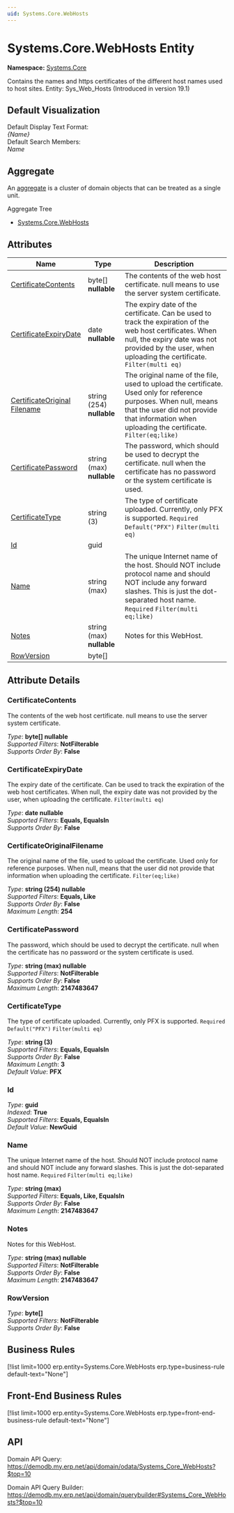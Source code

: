 ```yaml
---
uid: Systems.Core.WebHosts
---
```

# Systems.Core.WebHosts Entity

**Namespace:** [Systems.Core](Systems.Core.md)  

Contains the names and https certificates of the different host names used to host sites. Entity: Sys_Web_Hosts (Introduced in version 19.1)

## Default Visualization
Default Display Text Format:  
_{Name}_  
Default Search Members:  
_Name_  

## Aggregate
An [aggregate](https://docs.erp.net/tech/advanced/concepts/aggregates.html) is a cluster of domain objects that can be treated as a single unit.  

Aggregate Tree  
* [Systems.Core.WebHosts](Systems.Core.WebHosts.md)  

## Attributes

| Name | Type | Description |
| ---- | ---- | --- |
| [CertificateContents](Systems.Core.WebHosts.md#certificatecontents) | byte[] __nullable__ | The contents of the web host certificate. null means to use the server system certificate. 
| [CertificateExpiryDate](Systems.Core.WebHosts.md#certificateexpirydate) | date __nullable__ | The expiry date of the certificate. Can be used to track the expiration of the web host certificates. When null, the expiry date was not provided by the user, when uploading the certificate. `Filter(multi eq)` 
| [CertificateOriginal<br />Filename](Systems.Core.WebHosts.md#certificateoriginalfilename) | string (254) __nullable__ | The original name of the file, used to upload the certificate. Used only for reference purposes. When null, means that the user did not provide that information when uploading the certificate. `Filter(eq;like)` 
| [CertificatePassword](Systems.Core.WebHosts.md#certificatepassword) | string (max) __nullable__ | The password, which should be used to decrypt the certificate. null when the certificate has no password or the system certificate is used. 
| [CertificateType](Systems.Core.WebHosts.md#certificatetype) | string (3) | The type of certificate uploaded. Currently, only PFX is supported. `Required` `Default("PFX")` `Filter(multi eq)` 
| [Id](Systems.Core.WebHosts.md#id) | guid |  
| [Name](Systems.Core.WebHosts.md#name) | string (max) | The unique Internet name of the host. Should NOT include protocol name and should NOT include any forward slashes. This is just the dot-separated host name. `Required` `Filter(multi eq;like)` 
| [Notes](Systems.Core.WebHosts.md#notes) | string (max) __nullable__ | Notes for this WebHost. 
| [RowVersion](Systems.Core.WebHosts.md#rowversion) | byte[] |  


## Attribute Details

### CertificateContents

The contents of the web host certificate. null means to use the server system certificate.

_Type_: **byte[] __nullable__**  
_Supported Filters_: **NotFilterable**  
_Supports Order By_: **False**  

### CertificateExpiryDate

The expiry date of the certificate. Can be used to track the expiration of the web host certificates. When null, the expiry date was not provided by the user, when uploading the certificate. `Filter(multi eq)`

_Type_: **date __nullable__**  
_Supported Filters_: **Equals, EqualsIn**  
_Supports Order By_: **False**  

### CertificateOriginalFilename

The original name of the file, used to upload the certificate. Used only for reference purposes. When null, means that the user did not provide that information when uploading the certificate. `Filter(eq;like)`

_Type_: **string (254) __nullable__**  
_Supported Filters_: **Equals, Like**  
_Supports Order By_: **False**  
_Maximum Length_: **254**  

### CertificatePassword

The password, which should be used to decrypt the certificate. null when the certificate has no password or the system certificate is used.

_Type_: **string (max) __nullable__**  
_Supported Filters_: **NotFilterable**  
_Supports Order By_: **False**  
_Maximum Length_: **2147483647**  

### CertificateType

The type of certificate uploaded. Currently, only PFX is supported. `Required` `Default("PFX")` `Filter(multi eq)`

_Type_: **string (3)**  
_Supported Filters_: **Equals, EqualsIn**  
_Supports Order By_: **False**  
_Maximum Length_: **3**  
_Default Value_: **PFX**  

### Id

_Type_: **guid**  
_Indexed_: **True**  
_Supported Filters_: **Equals, EqualsIn**  
_Default Value_: **NewGuid**  

### Name

The unique Internet name of the host. Should NOT include protocol name and should NOT include any forward slashes. This is just the dot-separated host name. `Required` `Filter(multi eq;like)`

_Type_: **string (max)**  
_Supported Filters_: **Equals, Like, EqualsIn**  
_Supports Order By_: **False**  
_Maximum Length_: **2147483647**  

### Notes

Notes for this WebHost.

_Type_: **string (max) __nullable__**  
_Supported Filters_: **NotFilterable**  
_Supports Order By_: **False**  
_Maximum Length_: **2147483647**  

### RowVersion

_Type_: **byte[]**  
_Supported Filters_: **NotFilterable**  
_Supports Order By_: **False**  



## Business Rules

[!list limit=1000 erp.entity=Systems.Core.WebHosts erp.type=business-rule default-text="None"]

## Front-End Business Rules

[!list limit=1000 erp.entity=Systems.Core.WebHosts erp.type=front-end-business-rule default-text="None"]

## API

Domain API Query:
<https://demodb.my.erp.net/api/domain/odata/Systems_Core_WebHosts?$top=10>

Domain API Query Builder:
<https://demodb.my.erp.net/api/domain/querybuilder#Systems_Core_WebHosts?$top=10>

